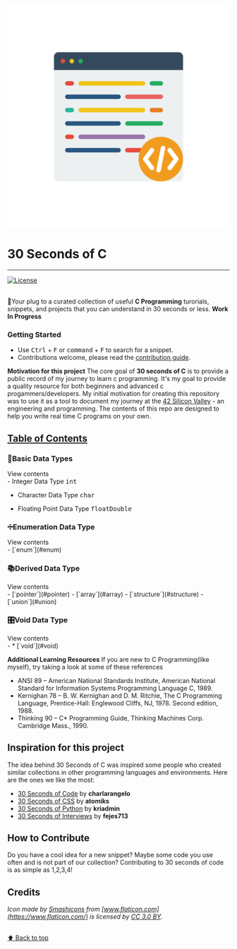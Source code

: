 ![30-Seconds-of-C-Logo](/logo.svg)
# 30 Seconds of C 
---
[![License](https://img.shields.io/badge/license-CC0--1.0-blue.svg)](https://github.com/fredsiika/30-seconds-of-c/blob/master/LICENSE)

<br>🔌Your plug to a curated collection of useful **C Programming** turorials, snippets, and projects that you can understand in 30 seconds or less.
**Work In Progress**

### Getting Started
- Use <kbd>Ctrl</kbd> + <kbd>F</kbd> or <kbd>command</kbd> + <kbd>F</kbd> to search for a snippet.
- Contributions welcome, please read the [contribution guide](CONTRIBUTING.md).

**Motivation for this project** 
The core goal of **30 seconds of C** is to provide a public record of my journey to learn c programming. It's my goal to provide a quality resource for both beginners and advanced c progammers/developers. My initial motivation for creating this repository was to use it as a tool to document my journey at the [42 Silicon Valley](https://www.42.us.org/) - an engineering and programming. The contents of this repo are designed to help you write real time C programs on your own. 

## [Table of Contents](https://github.com/fredsiika/30-seconds-of-c/edit/master/README.md#table-of-contents)
### 📃Basic Data Types
<summary>View contents</summary>
- Integer Data Type <kbd>int</kbd>

- Character Data Type <kbd>char</kbd>

- Floating Point Data Type <kbd>float</kbd><kbd>Double</kbd>

### ➗Enumeration Data Type
<summary>View contents</summary>
- [`enum`](#enum)

### 📚Derived Data Type
<summary>View contents</summary>
- [`pointer`](#pointer)
- [`array`](#array)
- [`structure`](#structure)
- [`union`](#union)

### 🎛️Void Data Type
<summary>View contents</summary>
- * [`void`](#void)


**Additional Learning Resources**
If you are new to C Programming(like myself), try taking a look at some of these references 
- ANSI 89 – American National Standards Institute, American National Standard for Information Systems Programming Language C, 1989.
- Kernighan 78 – B. W. Kernighan and D. M. Ritchie, The C Programming Language, Prentice-Hall: Englewood Cliffs, NJ, 1978. Second edition, 1988.
- Thinking 90 – C* Programming Guide, Thinking Machines Corp. Cambridge Mass., 1990.

## Inspiration for this project
The idea behind 30 Seconds of C was inspired some people who created similar collections in other programming languages and environments. Here are the ones we like the most:
- [30 Seconds of Code](https://github.com/Chalarangelo/30-seconds-of-code) by **charlarangelo**
- [30 Seconds of CSS](https://atomiks.github.io/30-seconds-of-css) by **atomiks**
- [30 Seconds of Python](https://github.com/kriadmin/30-seconds-of-python-code) by **kriadmin**
- [30 Seconds of Interviews](https://30secondsofinterviews.org) by **fejes713**

## How to Contribute
Do you have a cool idea for a new snippet? Maybe some code you use often and is not part of our collection? Contributing to 30 seconds of code is as simple as 1,2,3,4!

## Credits
*Icon made by [Smashicons](https://www.flaticon.com/authors/smashicons) from [www.flaticon.com](https://www.flaticon.com/) is licensed by [CC 3.0 BY](http://creativecommons.org/licenses/by/3.0/).*

<br>[⬆ Back to top](#table-of-contents)
